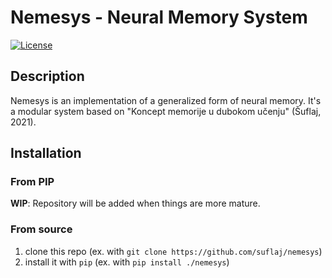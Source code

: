 # Nemesys - Neural Memory System

[![License](https://img.shields.io/badge/License-Apache%202.0-blue.svg)](https://opensource.org/licenses/Apache-2.0)

## Description

Nemesys is an implementation of a generalized form of neural memory. It's a modular system based on "Koncept memorije u dubokom učenju" (Šuflaj, 2021).

## Installation

### From PIP

**WIP**: Repository will be added when things are more mature.

### From source

1. clone this repo (ex. with `git clone https://github.com/suflaj/nemesys`)
2. install it with `pip` (ex. with `pip install ./nemesys`)
